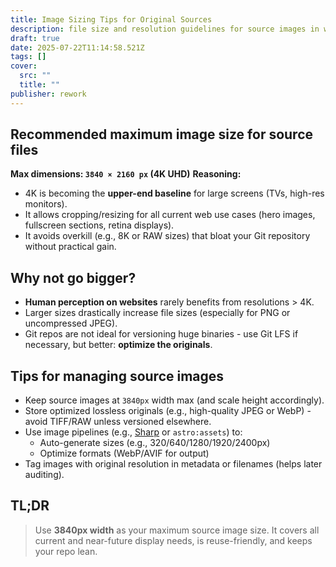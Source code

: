 ```yaml
---
title: Image Sizing Tips for Original Sources
description: file size and resolution guidelines for source images in web projects
draft: true
date: 2025-07-22T11:14:58.521Z
tags: []
cover:
  src: ""
  title: ""
publisher: rework
---
```


## Recommended maximum image size for source files

**Max dimensions: `3840 × 2160 px` (4K UHD)**
**Reasoning:**

* 4K is becoming the **upper-end baseline** for large screens (TVs, high-res monitors).
* It allows cropping/resizing for all current web use cases (hero images, fullscreen sections, retina displays).
* It avoids overkill (e.g., 8K or RAW sizes) that bloat your Git repository without practical gain.

## Why not go bigger?

* **Human perception on websites** rarely benefits from resolutions > 4K.
* Larger sizes drastically increase file sizes (especially for PNG or uncompressed JPEG).
* Git repos are not ideal for versioning huge binaries - use Git LFS if necessary, but better: **optimize the originals**.

## Tips for managing source images

* Keep source images at `3840px` width max (and scale height accordingly).
* Store optimized lossless originals (e.g., high-quality JPEG or WebP) - avoid TIFF/RAW unless versioned elsewhere.
* Use image pipelines (e.g., [Sharp](https://sharp.pixelplumbing.com/) or `astro:assets`) to:
  * Auto-generate sizes (e.g., 320/640/1280/1920/2400px)
  * Optimize formats (WebP/AVIF for output)
* Tag images with original resolution in metadata or filenames (helps later auditing).

## TL;DR

> Use **3840px width** as your maximum source image size. It covers all current and near-future display needs, is reuse-friendly, and keeps your repo lean.
